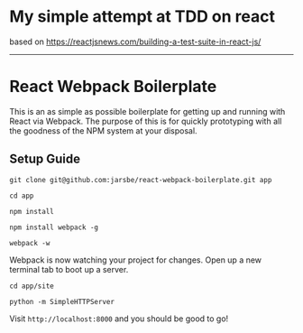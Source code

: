 # My simple attempt at TDD on react
based on https://reactjsnews.com/building-a-test-suite-in-react-js/

---

# React Webpack Boilerplate

This is an as simple as possible boilerplate for getting up and running with React via Webpack. The purpose of this is for quickly prototyping with all the goodness of the NPM system at your disposal.

## Setup Guide

`git clone git@github.com:jarsbe/react-webpack-boilerplate.git app`

`cd app`

`npm install`

`npm install webpack -g`

`webpack -w`

Webpack is now watching your project for changes. Open up a new terminal tab to boot up a server.

`cd app/site`

`python -m SimpleHTTPServer`

Visit `http://localhost:8000` and you should be good to go!
